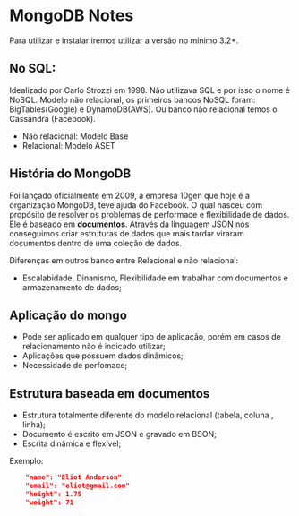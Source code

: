 # MongoDB Notes
Para utilizar e instalar iremos utilizar a versão no mínimo 3.2+.

## No SQL:
Idealizado por Carlo Strozzi em 1998. Não utilizava SQL e por isso o nome é NoSQL. Modelo não relacional, os primeiros bancos NoSQL foram: BigTables(Google) e DynamoDB(AWS). Ou banco não relacional temos o Cassandra (Facebook). 

* Não relacional: Modelo Base
* Relacional: Modelo ASET

## História do MongoDB
Foi lançado oficialmente em 2009, a empresa 10gen que hoje é a organização MongoDB, teve ajuda do Facebook. O qual nasceu com propósito de resolver os problemas de performace e flexibilidade de dados. Ele é baseado em **documentos**. Através da linguagem JSON nós conseguimos criar estruturas de dados que mais tardar viraram documentos dentro de uma coleção de dados. 

Diferenças em outros banco entre Relacional e não relacional:
* Escalabidade, Dinanismo, Flexibilidade em trabalhar com documentos e armazenamento de dados;


## Aplicação do mongo
* Pode ser aplicado em qualquer tipo de aplicação, porém em casos de relacionamento não é indicado utilizar;
* Aplicações que possuem dados dinâmicos;
* Necessidade de perfomace;

## Estrutura baseada em documentos
* Estrutura totalmente diferente do modelo relacional (tabela, coluna , linha);
* Documento é escrito em JSON e gravado em BSON;
* Escrita dinâmica e flexível;

Exemplo:

```json
    "name": "Eliot Anderson"
    "email": "eliot@gmail.com"
    "height": 1.75
    "weight": 71
```

